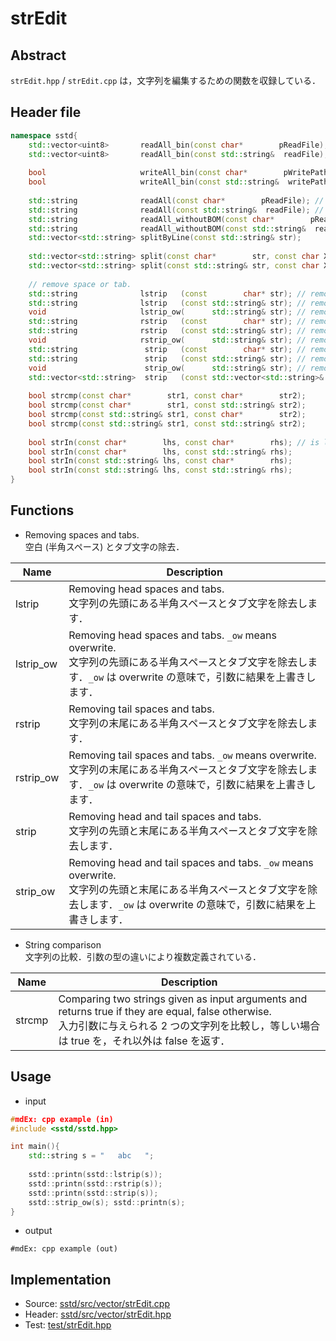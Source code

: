 # strEdit
## Abstract
```strEdit.hpp``` / ```strEdit.cpp``` は，文字列を編集するための関数を収録している．

## Header file
```cpp
namespace sstd{
    std::vector<uint8>       readAll_bin(const char*        pReadFile); // read all of the file as a binary
    std::vector<uint8>       readAll_bin(const std::string&  readFile); // read all of the file as a binary
    
    bool                     writeAll_bin(const char*        pWritePath, std::vector<uint8>& rhs);
    bool                     writeAll_bin(const std::string&  writePath, std::vector<uint8>& rhs);
    
    std::string              readAll(const char*        pReadFile); // readAll_str()
    std::string              readAll(const std::string&  readFile); // readAll_str()
    std::string              readAll_withoutBOM(const char*        pReadFile);
    std::string              readAll_withoutBOM(const std::string&  readFile);
    std::vector<std::string> splitByLine(const std::string& str);
    
    std::vector<std::string> split(const char*        str, const char X);
    std::vector<std::string> split(const std::string& str, const char X);
    
    // remove space or tab.
    std::string              lstrip   (const        char* str); // removing head spaces
    std::string              lstrip   (const std::string& str); // removing head spaces
    void                     lstrip_ow(      std::string& str); // removing head spaces. ow: overwrite
    std::string              rstrip   (const        char* str); // removing tail spaces
    std::string              rstrip   (const std::string& str); // removing tail spaces
    void                     rstrip_ow(      std::string& str); // removing tail spaces. ow: overwrite
    std::string               strip   (const        char* str); // removing head and tail tab and spaces
    std::string               strip   (const std::string& str); // removing head and tail tab and spaces
    void                      strip_ow(      std::string& str); // removing head and tail tab and spaces. ow: overwrite
    std::vector<std::string>  strip   (const std::vector<std::string>& vec); // -> strip(str) // removing head and tail spaces
    
    bool strcmp(const char*        str1, const char*        str2);
    bool strcmp(const char*        str1, const std::string& str2);
    bool strcmp(const std::string& str1, const char*        str2);
    bool strcmp(const std::string& str1, const std::string& str2);
    
    bool strIn(const char*        lhs, const char*        rhs); // is lhs in rhs ? (is rhs include lhs ?)
    bool strIn(const char*        lhs, const std::string& rhs);
    bool strIn(const std::string& lhs, const char*        rhs);
    bool strIn(const std::string& lhs, const std::string& rhs);
}
```

## Functions
- Removing spaces and tabs.  
  空白 (半角スペース) とタブ文字の除去．

| Name | Description |
| --- | --- |
| lstrip    | Removing head spaces and tabs.<br/>文字列の先頭にある半角スペースとタブ文字を除去します． |
| lstrip_ow | Removing head spaces and tabs. ```_ow``` means overwrite.<br/>文字列の先頭にある半角スペースとタブ文字を除去します．```_ow``` は overwrite の意味で，引数に結果を上書きします． |
| rstrip    | Removing tail spaces and tabs.<br/>文字列の末尾にある半角スペースとタブ文字を除去します． |
| rstrip_ow | Removing tail spaces and tabs. ```_ow``` means overwrite.<br/>文字列の末尾にある半角スペースとタブ文字を除去します．```_ow``` は overwrite の意味で，引数に結果を上書きします． |
| strip     | Removing head and tail spaces and tabs.<br/>文字列の先頭と末尾にある半角スペースとタブ文字を除去します． |
| strip_ow  | Removing head and tail spaces and tabs. ```_ow``` means overwrite.<br/>文字列の先頭と末尾にある半角スペースとタブ文字を除去します．```_ow``` は overwrite の意味で，引数に結果を上書きします． |

- String comparison  
  文字列の比較．引数の型の違いにより複数定義されている．

| Name | Description |
| --- | --- |
| strcmp | Comparing two strings given as input arguments and returns true if they are equal, false otherwise.<br/>入力引数に与えられる 2 つの文字列を比較し，等しい場合は true を，それ以外は false を返す． |

## Usage
- input
```cpp
#mdEx: cpp example (in)
#include <sstd/sstd.hpp>

int main(){
    std::string s = "   abc   ";
    
    sstd::printn(sstd::lstrip(s));
    sstd::printn(sstd::rstrip(s));
    sstd::printn(sstd::strip(s));
    sstd::strip_ow(s); sstd::printn(s);
}
```
- output  
```
#mdEx: cpp example (out)
```

## Implementation
- Source: [sstd/src/vector/strEdit.cpp](https://github.com/admiswalker/SubStandardLibrary-SSTD-/blob/master/sstd/src/strEdit.cpp)
- Header: [sstd/src/vector/strEdit.hpp](https://github.com/admiswalker/SubStandardLibrary-SSTD-/blob/master/sstd/src/strEdit.hpp)
- Test: [test/strEdit.hpp](https://github.com/admiswalker/SubStandardLibrary-SSTD-/blob/master/test/strEdit.hpp)

